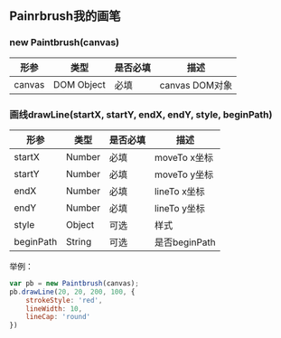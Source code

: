## Painrbrush我的画笔
### new Paintbrush(canvas)
| 形参 | 类型 | 是否必填 | 描述 |
| ------ | ------ | ------ | ------ |
| canvas | DOM Object | 必填 | canvas DOM对象 |

### 画线drawLine(startX, startY, endX, endY, style, beginPath)
| 形参 | 类型 | 是否必填 | 描述 |
| ------ | ------ | ------ | ------ |
| startX | Number | 必填 | moveTo x坐标 |
| startY | Number | 必填 | moveTo y坐标 |
| endX | Number | 必填 | lineTo x坐标 |
| endY | Number | 必填 | lineTo y坐标 |
| style | Object | 可选 | 样式 |
| beginPath | String | 可选 | 是否beginPath |

举例：
```javascript
var pb = new Paintbrush(canvas);
pb.drawLine(20, 20, 200, 100, {
    strokeStyle: 'red',
    lineWidth: 10,
    lineCap: 'round'
})
```
